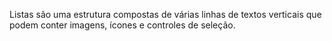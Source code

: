 Listas são uma estrutura compostas de várias linhas de textos verticais que podem conter imagens, ícones e controles de seleção.
